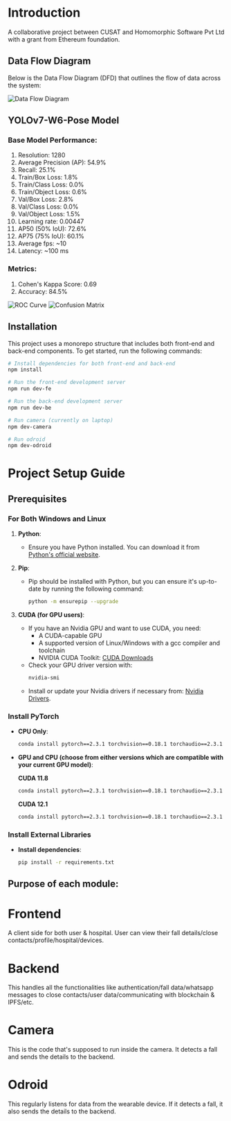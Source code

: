 # Introduction

A collaborative project between CUSAT and Homomorphic Software Pvt Ltd with a grant from Ethereum foundation.

## Data Flow Diagram

Below is the Data Flow Diagram (DFD) that outlines the flow of data across the system:

![Data Flow Diagram](DFD.png)

## YOLOv7-W6-Pose Model

### Base Model Performance: 
1. Resolution: 1280
2. Average Precision (AP): 54.9%
3. Recall: 25.1%
4. Train/Box Loss: 1.8%
5. Train/Class Loss: 0.0%
6. Train/Object Loss: 0.6%
7. Val/Box Loss: 2.8%
8. Val/Class Loss: 0.0%
9. Val/Object Loss: 1.5%
10. Learning rate: 0.00447
11. AP50 (50% IoU): 72.6%
12. AP75 (75% IoU): 60.1%
13. Average fps: ~10
14. Latency: ~100 ms

### Metrics:
1. Cohen's Kappa Score: 0.69
2. Accuracy: 84.5%

![ROC Curve](metrics/roc.png)
![Confusion Matrix](metrics/confusion_matrix.png)

## Installation

This project uses a monorepo structure that includes both front-end and back-end components. To get started, run the following commands:

```bash
# Install dependencies for both front-end and back-end
npm install

# Run the front-end development server
npm run dev-fe

# Run the back-end development server
npm run dev-be

# Run camera (currently on laptop)
npm dev-camera

# Run odroid
npm dev-odroid
```

# Project Setup Guide

## Prerequisites

### For Both Windows and Linux

1. **Python**: 
   - Ensure you have Python installed. You can download it from [Python's official website](https://www.python.org/downloads/).

2. **Pip**: 
   - Pip should be installed with Python, but you can ensure it's up-to-date by running the following command:
     ```bash
     python -m ensurepip --upgrade
     ```

3. **CUDA (for GPU users)**:
   - If you have an Nvidia GPU and want to use CUDA, you need:
     - A CUDA-capable GPU
     - A supported version of Linux/Windows with a gcc compiler and toolchain
     - NVIDIA CUDA Toolkit: [CUDA Downloads](https://developer.nvidia.com/cuda-downloads)
   - Check your GPU driver version with:
     ```bash
     nvidia-smi
     ```
   - Install or update your Nvidia drivers if necessary from: [Nvidia Drivers](https://www.nvidia.com/en-us/drivers/).

### Install PyTorch

- **CPU Only**:
  ```bash
  conda install pytorch==2.3.1 torchvision==0.18.1 torchaudio==2.3.1 cpuonly -c pytorch
  ```
- **GPU and CPU (choose from either versions which are compatible with your current GPU model)**:
  
  **CUDA 11.8**  
  ```bash
  conda install pytorch==2.3.1 torchvision==0.18.1 torchaudio==2.3.1 pytorch-cuda=11.8 -c pytorch -c nvidia
  ```
  **CUDA 12.1**  
  ```bash
  conda install pytorch==2.3.1 torchvision==0.18.1 torchaudio==2.3.1 pytorch-cuda=12.1 -c pytorch -c nvidia
  ```

### Install External Libraries

- **Install dependencies**:
    ```bash
    pip install -r requirements.txt
    ```

## Purpose of each module:

# Frontend
A client side for both user & hospital. 
User can view their fall details/close contacts/profile/hospital/devices.

# Backend
This handles all the functionalities like authentication/fall data/whatsapp messages to close contacts/user data/communicating with blockchain & IPFS/etc.

# Camera
This is the code that's supposed to run inside the camera. It detects a fall and sends the details to the backend.

# Odroid
This regularly listens for data from the wearable device. If it detects a fall, it also sends the details to the backend.
